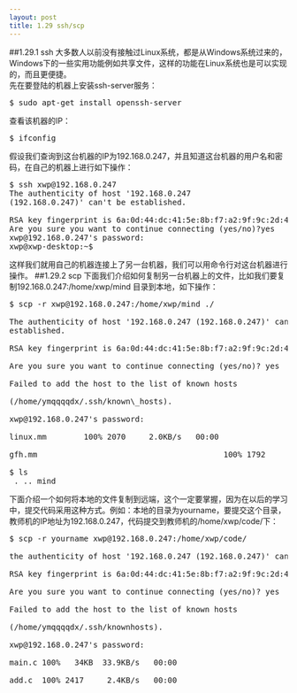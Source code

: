```yaml
---
layout: post
title: 1.29 ssh/scp
---
```

##1.29.1 ssh
大多数人以前没有接触过Linux系统，都是从Windows系统过来的，Windows下的一些实用功能例如共享文件，这样的功能在Linux系统也是可以实现的，而且更便捷。<br>
先在要登陆的机器上安装ssh-server服务：
<pre class='terminal bootcamp'>
<span class='codeline'>$ sudo apt-get install openssh-server</span>
</pre>
查看该机器的IP：
<pre class='terminal bootcamp'>
<span class='codeline'>$ ifconfig</span>
</pre>
假设我们查询到这台机器的IP为192.168.0.247，并且知道这台机器的用户名和密码，在自己的机器上进行如下操作：
<pre class='terminal bootcamp'>
<span class='codeline'>$ ssh xwp@192.168.0.247</span>
<span class='bash-output'>The authenticity of host '192.168.0.247
(192.168.0.247)' can't be established. <br>
RSA key fingerprint is 6a:0d:44:dc:41:5e:8b:f7:a2:9f:9c:2d:47:92:4b:c8.
Are you sure you want to continue connecting (yes/no)?yes</span>
<span class='bash-output'>xwp@192.168.0.247's password:</span>
<span class='codeline'>xwp@xwp-desktop:~$</span>
</pre>
这样我们就用自己的机器连接上了另一台机器，我们可以用命令行对这台机器进行操作。
##1.29.2 scp
下面我们介绍如何复制另一台机器上的文件，比如我们要复制192.168.0.247:/home/xwp/mind
目录到本地，如下操作：
<pre class='terminal bootcamp'>
<span class='codeline'>$ scp -r xwp@192.168.0.247:/home/xwp/mind ./</span>
<span class='bash-output'>
The authenticity of host '192.168.0.247 (192.168.0.247)' can't be
established.<br>
RSA key fingerprint is 6a:0d:44:dc:41:5e:8b:f7:a2:9f:9c:2d:47:92:4b:c8.<br>
Are you sure you want to continue connecting (yes/no)? yes <br>
Failed to add the host to the list of known hosts <br>
(/home/ymqqqqdx/.ssh/known\_hosts).<br>
xwp@192.168.0.247's password: <br>
linux.mm        100% 2070     2.0KB/s   00:00     <br>
gfh.mm                                        100% 1792     1.8KB/s   00:00 
</span>
<span class='codeline'>$ ls</span>
<span class='bash-output'> . .. mind</span>
</pre>
下面介绍一个如何将本地的文件复制到远端，这个一定要掌握，因为在以后的学习中，提交代码采用这种方式。例如：本地的目录为yourname，要提交这个目录，教师机的IP地址为192.168.0.247，代码提交到教师机的/home/xwp/code/下：
<pre class='terminal bootcamp'>
<span class='codeline'>$ scp -r yourname xwp@192.168.0.247:/home/xwp/code/</span>
<span class='bash-output'> 
the authenticity of host '192.168.0.247 (192.168.0.247)' can't be established.  <br>
RSA key fingerprint is 6a:0d:44:dc:41:5e:8b:f7:a2:9f:9c:2d:47:92:4b:c8. <br>
Are you sure you want to continue connecting (yes/no)? yes <br>
Failed to add the host to the list of known hosts <br>
(/home/ymqqqqdx/.ssh/knownhosts).<br>
xwp@192.168.0.247's password:  <br>
main.c 100%   34KB  33.9KB/s   00:00    <br>
add.c  100% 2417     2.4KB/s   00:00    <br>
</span>
</pre>
